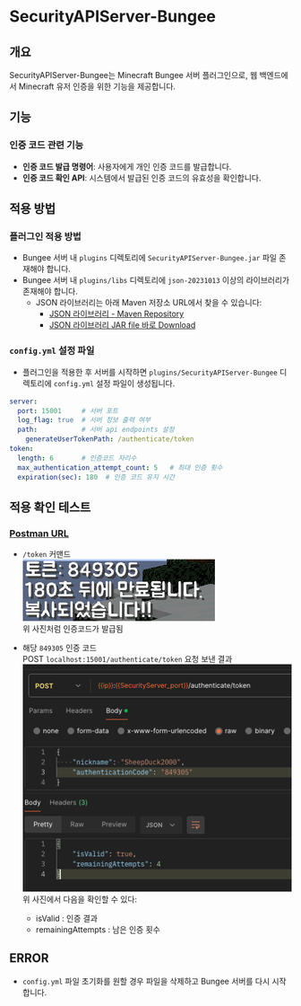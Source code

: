 # SecurityAPIServer-Bungee

## 개요
SecurityAPIServer-Bungee는 Minecraft Bungee 서버 플러그인으로, 웹 백엔드에서 Minecraft 유저 인증을 위한 기능을 제공합니다.

## 기능
### 인증 코드 관련 기능
- **인증 코드 발급 명령어**: 사용자에게 개인 인증 코드를 발급합니다.
- **인증 코드 확인 API**: 시스템에서 발급된 인증 코드의 유효성을 확인합니다.

## 적용 방법

### 플러그인 적용 방법
- Bungee 서버 내 `plugins` 디렉토리에 `SecurityAPIServer-Bungee.jar` 파일 존재해야 합니다. 
- Bungee 서버 내 `plugins/libs` 디렉토리에 `json-20231013` 이상의 라이브러리가 존재해야 합니다.
    - JSON 라이브러리는 아래 Maven 저장소 URL에서 찾을 수 있습니다:
        - [JSON 라이브러리 - Maven Repository](https://mvnrepository.com/artifact/org.json/json)
        - [JSON 라이브러리 JAR file 바로 Download](https://search.maven.org/remotecontent?filepath=org/json/json/20231013/json-20231013.jar)

### `config.yml` 설정 파일
- 플러그인을 적용한 후 서버를 시작하면 `plugins/SecurityAPIServer-Bungee` 디렉토리에 `config.yml` 설정 파일이 생성됩니다.
```yaml
server:
  port: 15001     # 서버 포트
  log_flag: true  # 서버 정보 출력 여부
  path:           # 서버 api endpoints 설정 
    generateUserTokenPath: /authenticate/token
token:
  length: 6       # 인증코드 자리수
  max_authentication_attempt_count: 5   # 최대 인증 횟수
  expiration(sec): 180  # 인증 코드 유지 시간
```

## 적용 확인 테스트
### [Postman URL](https://www.postman.com/maintenance-astronaut-53396501/workspace/minecraft-api/request/25507989-76a5a2d5-e397-4798-ab16-e88623ecf65c?ctx=documentation)

- `/token` 커맨드 <br>
![인증코드 발급.png](./img/인증코드%20발급.png)<br>
위 사진처럼 인증코드가 발급됨

- 해당 `849305` 인증 코드 <br>
  POST `localhost:15001/authenticate/token` 요청 보낸 결과 <br>
![인증 성공.png](./img/인증%20성공.png)<br>
위 사진에서 다음을 확인할 수 있다:
  + isValid : 인증 결과
  + remainingAttempts : 남은 인증 횟수


## ERROR
- `config.yml` 파일 초기화를 원할 경우 파일을 삭제하고 Bungee 서버를 다시 시작합니다.